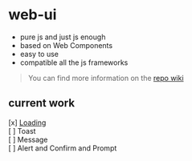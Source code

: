 # web-ui
+ pure js and just js enough
+ based on Web Components
+ easy to use 
+ compatible all the js frameworks

> You can find more information on the [repo wiki](https://github.com/webszy/web-ui/wiki)
## current work
[x] [Loading](https://github.com/webszy/web-ui/wiki/Components:-Loading)  
[ ] Toast  
[ ] Message  
[ ] Alert and Confirm and Prompt  
